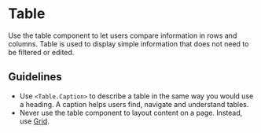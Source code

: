 # Table

Use the table component to let users compare information in rows and columns.
Table is used to display simple information that does not need to be filtered or edited.

## Guidelines

- Use `<Table.Caption>` to describe a table in the same way you would use a heading. A caption helps users find, navigate and understand tables.
- Never use the table component to layout content on a page. Instead, use [Grid](https://amsterdam.github.io/design-system/?path=/docs/react_layout-grid--docs).
